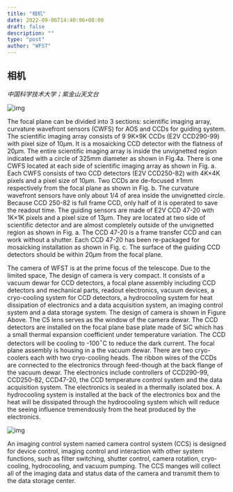 ```yaml
---
title: "相机"
date: 2022-09-06T14:40:06+08:00
draft: false
description: ""
type: "post"
author: "WFST"
---
```


## 相机

*中国科学技术大学；紫金山天文台*

![img](/images/figs_Telescope_Camera/camera.png)

The focal plane can be divided into 3 sections: scientific imaging array, curvature wavefront sensors (CWFS) for AOS and CCDs for guiding system. The scientific imaging array consists of 9 9K×9K CCDs (E2V CCD290-99) with pixel size of 10$\mu$m. It is a mosaicking CCD detector with the flatness of 20$\mu$m. The entire scientific imaging array is inside the unvignetted region indicated with a circle of 325mm diameter as shown in Fig.4a. There is one CWFS located at each side of scientific imaging array as shown in Fig. a. Each CWFS consists of two CCD detectors (E2V CCD250-82) with 4K×4K pixels and a pixel size of 10$\mu$m. Two CCDs are de-focused $\pm$1mm respectively from the focal plane as shown in Fig. b. The curvature wavefront sensors have only about 1/4 of area inside the unvignetted circle. Because CCD 250-82 is full frame CCD, only half of it is operated to save the readout time. The guiding sensors are made of E2V CCD 47-20 with 1K×1K pixels and a pixel size of 13$\mu$m. They are located at two side of scientific detector and are almost completely outside of the unvignetted region as shown in Fig. a. The CCD 47-20 is a frame transfer CCD and can work without a shutter. Each CCD 47-20 has been re-packaged for mosaicking installation as shown in Fig. c. The surface of the guiding CCD detectors should be within 20$\mu$m from the focal plane.

The camera of WFST is at the prime focus of the telescope. Due to the limited space, The design of camera is very compact. It consists of a vacuum dewar for CCD detectors, a focal plane assembly including CCD detectors and mechanical parts, readout electronics, vacuum devices, a cryo-cooling system for CCD detectors, a hydrocooling system for heat dissipation of electronics and a data acquisition system, an imaging control system and a data storage system. The design of camera is shown in Figure Above. The C5 lens serves as the window of the camera dewar. The CCD detectors are installed on the focal plane base plate made of SiC which has a small thermal expansion coefficient under temperature variation. The CCD detectors will be cooling to -100$^{\circ}$C to reduce the dark current. The focal plane assembly is housing in a the vacuum dewar. There are two cryo-coolers each with two cryo-cooling heads. The ribbon wires of the CCDs are connected to the electronics through feed-though at the back flange of the vacuum dewar. The electronics include controllers of CCD290-99, CCD250-82, CCD47-20, the CCD temperature control system and the data acquisition system. The electronics is sealed in a thermally isolated box. A hydrocooling system is installed at the back of the electronics box and the heat will be dissipated through the hydrocooling system which will reduce the seeing influence tremendously from the heat produced by the electronics. 

![img](/images/figs_Telescope_Camera/fp.jpg)

An imaging control system named camera control system (CCS) is designed for device control, imaging control and interaction with other system functions, such as filter switching, shutter control, camera rotation, cryo-cooling, hydrocooling, and vacuum pumping. The CCS manges will collect all of the imaging data and status data of the camera and transmit them to the data storage center. 